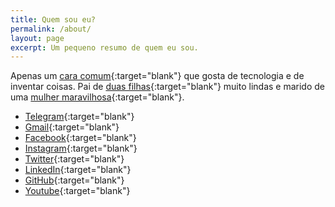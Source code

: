 ```yaml
---
title: Quem sou eu?
permalink: /about/
layout: page
excerpt: Um pequeno resumo de quem eu sou.
---
```


Apenas um [cara comum](https://www.instagram.com/marieldejesus12/){:target="blank"} que gosta de tecnologia e de inventar coisas. Pai de [duas filhas](https://www.facebook.com/photo?fbid=2993608304024304&set=a.313803925338102){:target="blank"} muito lindas e marido de uma [mulher maravilhosa](https://www.instagram.com/ildenerramos12/){:target="blank"}.


 - [Telegram](https://t.me/marieldejesus12){:target="blank"}
 - [Gmail](mailto:marieldejesus12@gmail.com){:target="blank"}
 - [Facebook](https://www.facebook.com/marieldejesus12/){:target="blank"}
 - [Instagram](https://www.instagram.com/marieldejesus12){:target="blank"}
 - [Twitter](https://twitter.com/marieldejesus12){:target="blank"}
 - [LinkedIn](https://www.linkedin.com/in/marieldejesus12){:target="blank"}
 - [GitHub](https://github.com/marieldejesus12){:target="blank"}
 - [Youtube](https://www.youtube.com/marieldejesus12){:target="blank"}

<!-- <script>
if( screen.width <= 768 ) {
  document.write(' - <a href="https://t.me/marieldejesus12" target="blank" rel="noopener">Telegram</a></br>');
  document.write(' - <a href="mailto:marieldejesus12@gmail.com" target="blank" rel="noopener">Gmail</a></br>');
  document.write(' - <a href="https://www.facebook.com/marieldejesus12/" target="blank" rel="noopener">Facebook</a></br>');
  document.write(' - <a href="https://www.instagram.com/marieldejesus12" target="blank" rel="noopener">Instagram</a></br>');
  document.write(' - <a href="https://twitter.com/marieldejesus12" target="blank" rel="noopener">Twitter</a></br>');
  document.write(' - <a href="https://www.linkedin.com/in/marieldejesus12" target="blank" rel="noopener">LinkedIn</a></br>');
  document.write(' - <a href="https://gitlab.com/marieldejesus12" target="blank" rel="noopener">GitLab</a></br>');
  document.write(' - <a href="https://www.youtube.com/marieldejesus12" target="blank" rel="noopener">Youtube</a></br>');
  }
</script>
{% include follow-buttons.html %} -->
